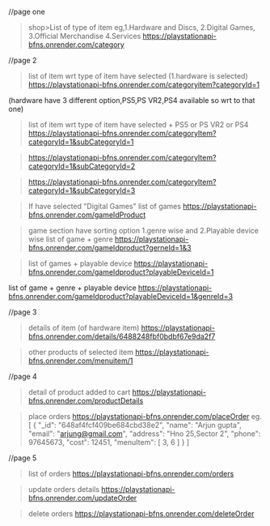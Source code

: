 
//page one
>shop>List of type of item eg,1.Hardware and Discs,
                              2.Digital Games,
                              3.Official Merchandise
                              4.Services
https://playstationapi-bfns.onrender.com/category



//page 2
>list of item wrt type of item have selected (1.hardware is selected)
https://playstationapi-bfns.onrender.com/categoryitem?categoryId=1

(hardware have 3 different option,PS5,PS VR2,PS4  available so wrt to  that one)
>list of item wrt type of item have selected + PS5 or PS VR2 or PS4
https://playstationapi-bfns.onrender.com/categoryItem?categoryId=1&subCategoryId=1

>https://playstationapi-bfns.onrender.com/categoryItem?categoryId=1&subCategoryId=2

>https://playstationapi-bfns.onrender.com/categoryItem?categoryId=1&subCategoryId=3



>If have selected "Digital Games"
>list of games
https://playstationapi-bfns.onrender.com/gameIdProduct

>game section have sorting option 1.genre wise and 2.Playable device wise 
>list of game + genre
https://playstationapi-bfns.onrender.com/gameIdproduct?gerneId=1&3

>list of games + playable device
https://playstationapi-bfns.onrender.com/gameIdproduct?playableDeviceId=1

list of game + genre + playable device
https://playstationapi-bfns.onrender.com/gameIdproduct?playableDeviceId=1&genreId=3



//page 3
>details of item (of hardware item)
https://playstationapi-bfns.onrender.com/details/6488248fbf0bdbf67e9da2f7

>other products of selected item
>https://playstationapi-bfns.onrender.com/menuitem/1



//page 4
>detail of product added to cart
https://playstationapi-bfns.onrender.com/productDetails

>place orders
https://playstationapi-bfns.onrender.com/placeOrder
eg.
[
    {
        "_id": "648af4fcf409be684cbd38e2",
        "name": "Arjun gupta",
        "email": "arjung@gmail.com",
        "address": "Hno 25,Sector 2",
        "phone": 97645673,
        "cost": 12451,
        "menuItem": [
            3,
            6
        ]
    }
]


//page 5
>list of orders 
https://playstationapi-bfns.onrender.com/orders

>update orders details
https://playstationapi-bfns.onrender.com/updateOrder

>delete orders
https://playstationapi-bfns.onrender.com/deleteOrder